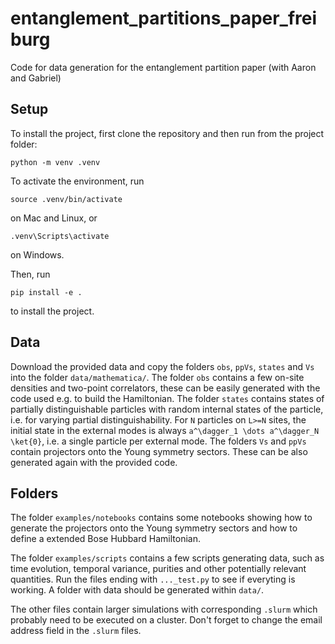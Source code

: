 # entanglement_partitions_paper_freiburg
Code for data generation for the entanglement partition paper (with Aaron and Gabriel)

## Setup
To install the project, first clone the repository and then run from the project folder:
```
python -m venv .venv
```
To activate the environment, run
```
source .venv/bin/activate
```
on Mac and Linux, or
```
.venv\Scripts\activate
```
on Windows.

Then, run
```
pip install -e .
```
to install the project.


## Data

Download the provided data and copy the folders `obs`, `ppVs`, `states` and `Vs` into the folder `data/mathematica/`. The folder `obs` contains a few on-site densities and two-point correlators, these can be easily generated with the code used e.g. to build the Hamiltonian. The folder `states` contains states of partially distinguishable particles with random internal states of the particle, i.e. for varying partial distinguishability. For `N` particles on `L>=N` sites, the initial state in the external modes is always `a^\dagger_1 \dots a^\dagger_N \ket{0}`, i.e. a single particle per external mode. The folders `Vs` and `ppVs` contain projectors onto the Young symmetry sectors. These can be also generated again with the provided code.

## Folders

The folder `examples/notebooks` contains some notebooks showing how to generate the projectors onto the Young symmetry sectors and how to define a extended Bose Hubbard Hamiltonian.

The folder `examples/scripts` contains a few scripts generating data, such as time evolution, temporal variance, purities and other potentially relevant quantities. Run the files ending with `..._test.py` to see if everyting is working. A folder with data should be generated within `data/`.

The other files contain larger simulations with corresponding `.slurm` which probably need to be executed on a cluster. Don't forget to change the email address field in the `.slurm` files.
